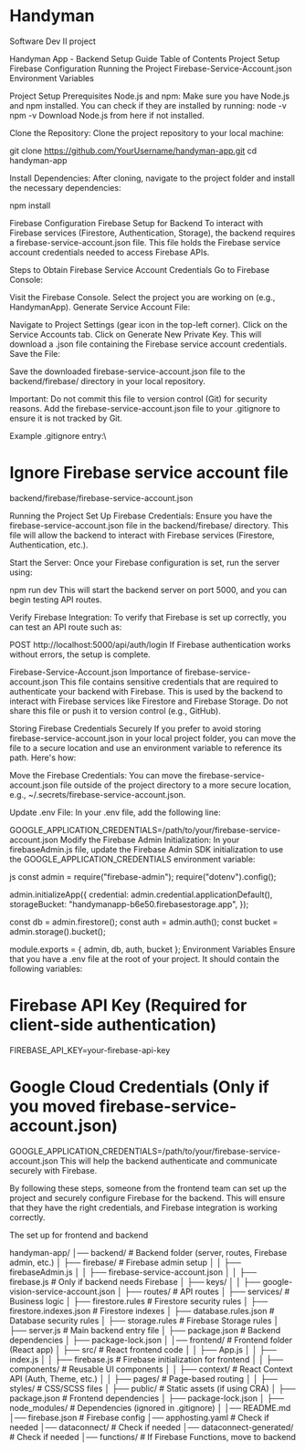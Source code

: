 # Handyman
Software Dev II project

Handyman App - Backend Setup Guide
Table of Contents
Project Setup
Firebase Configuration
Running the Project
Firebase-Service-Account.json
Environment Variables


Project Setup
Prerequisites
Node.js and npm: Make sure you have Node.js and npm installed. You can check if they are installed by running:
node -v
npm -v
Download Node.js from here if not installed.

Clone the Repository: Clone the project repository to your local machine:

git clone https://github.com/YourUsername/handyman-app.git
cd handyman-app


Install Dependencies: After cloning, navigate to the project folder and install the necessary dependencies:

npm install


Firebase Configuration
Firebase Setup for Backend
To interact with Firebase services (Firestore, Authentication, Storage), the backend requires a firebase-service-account.json file. This file holds the Firebase service account credentials needed to access Firebase APIs.

Steps to Obtain Firebase Service Account Credentials
Go to Firebase Console:

Visit the Firebase Console.
Select the project you are working on (e.g., HandymanApp).
Generate Service Account File:

Navigate to Project Settings (gear icon in the top-left corner).
Click on the Service Accounts tab.
Click on Generate New Private Key. This will download a .json file containing the Firebase service account credentials.
Save the File:

Save the downloaded firebase-service-account.json file to the backend/firebase/ directory in your local repository.

Important: Do not commit this file to version control (Git) for security reasons. Add the firebase-service-account.json file to your .gitignore to ensure it is not tracked by Git.

Example .gitignore entry:\

# Ignore Firebase service account file
backend/firebase/firebase-service-account.json


Running the Project
Set Up Firebase Credentials: Ensure you have the firebase-service-account.json file in the backend/firebase/ directory. This file will allow the backend to interact with Firebase services (Firestore, Authentication, etc.).

Start the Server: Once your Firebase configuration is set, run the server using:

npm run dev
This will start the backend server on port 5000, and you can begin testing API routes.

Verify Firebase Integration: To verify that Firebase is set up correctly, you can test an API route such as:


POST http://localhost:5000/api/auth/login
If Firebase authentication works without errors, the setup is complete.

Firebase-Service-Account.json
Importance of firebase-service-account.json
This file contains sensitive credentials that are required to authenticate your backend with Firebase. This is used by the backend to interact with Firebase services like Firestore and Firebase Storage. Do not share this file or push it to version control (e.g., GitHub).

Storing Firebase Credentials Securely
If you prefer to avoid storing firebase-service-account.json in your local project folder, you can move the file to a secure location and use an environment variable to reference its path. Here's how:

Move the Firebase Credentials: You can move the firebase-service-account.json file outside of the project directory to a more secure location, e.g., ~/.secrets/firebase-service-account.json.

Update .env File: In your .env file, add the following line:


GOOGLE_APPLICATION_CREDENTIALS=/path/to/your/firebase-service-account.json
Modify the Firebase Admin Initialization: In your firebaseAdmin.js file, update the Firebase Admin SDK initialization to use the GOOGLE_APPLICATION_CREDENTIALS environment variable:

js
const admin = require("firebase-admin");
require("dotenv").config();

admin.initializeApp({
  credential: admin.credential.applicationDefault(),
  storageBucket: "handymanapp-b6e50.firebasestorage.app",
});

const db = admin.firestore();
const auth = admin.auth();
const bucket = admin.storage().bucket();

module.exports = { admin, db, auth, bucket };
Environment Variables
Ensure that you have a .env file at the root of your project. It should contain the following variables:



# Firebase API Key (Required for client-side authentication)
FIREBASE_API_KEY=your-firebase-api-key

# Google Cloud Credentials (Only if you moved firebase-service-account.json)
GOOGLE_APPLICATION_CREDENTIALS=/path/to/your/firebase-service-account.json
This will help the backend authenticate and communicate securely with Firebase.

By following these steps, someone from the frontend team can set up the project and securely configure Firebase for the backend. This will ensure that they have the right credentials, and Firebase integration is working correctly.




The set up for frontend and backend 

handyman-app/
│── backend/                 # Backend folder (server, routes, Firebase admin, etc.)
│   ├── firebase/            # Firebase admin setup
│   │   ├── firebaseAdmin.js
│   │   ├── firebase-service-account.json
│   │   ├── firebase.js  # Only if backend needs Firebase
│   ├── keys/
│   │   ├── google-vision-service-account.json
│   ├── routes/            # API routes
│   ├── services/          # Business logic
│   ├── firestore.rules     # Firestore security rules
│   ├── firestore.indexes.json  # Firestore indexes
│   ├── database.rules.json # Database security rules
│   ├── storage.rules       # Firebase Storage rules
│   ├── server.js           # Main backend entry file
│   ├── package.json        # Backend dependencies
│   ├── package-lock.json
│
│── frontend/               # Frontend folder (React app)
│   ├── src/                # React frontend code
│   │   ├── App.js
│   │   ├── index.js
│   │   ├── firebase.js  # Firebase initialization for frontend
│   │   ├── components/  # Reusable UI components
│   │   ├── context/     # React Context API (Auth, Theme, etc.)
│   │   ├── pages/       # Page-based routing
│   │   ├── styles/      # CSS/SCSS files
│   ├── public/          # Static assets (if using CRA)
│   ├── package.json     # Frontend dependencies
│   ├── package-lock.json
│   ├── node_modules/    # Dependencies (ignored in .gitignore)
│
│── README.md
│── firebase.json         # Firebase config
│── apphosting.yaml       # Check if needed
│── dataconnect/          # Check if needed
│── dataconnect-generated/  # Check if needed
│── functions/            # If Firebase Functions, move to backend
